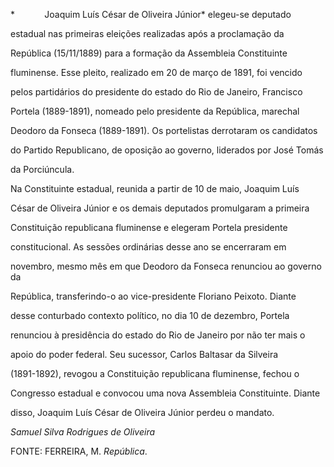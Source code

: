 

*            Joaquim Luís César de Oliveira Júnior* elegeu-se deputado

estadual nas primeiras eleições realizadas após a proclamação da

República (15/11/1889) para a formação da Assembleia Constituinte

fluminense. Esse pleito, realizado em 20 de março de 1891, foi vencido

pelos partidários do presidente do estado do Rio de Janeiro, Francisco

Portela (1889-1891), nomeado pelo presidente da República, marechal

Deodoro da Fonseca (1889-1891). Os portelistas derrotaram os candidatos

do Partido Republicano, de oposição ao governo, liderados por José Tomás

da Porciúncula.



Na Constituinte estadual, reunida a partir de 10 de maio, Joaquim Luís

César de Oliveira Júnior e os demais deputados promulgaram a primeira

Constituição republicana fluminense e elegeram Portela presidente

constitucional. As sessões ordinárias desse ano se encerraram em

novembro, mesmo mês em que Deodoro da Fonseca renunciou ao governo da

República, transferindo-o ao vice-presidente Floriano Peixoto. Diante

desse conturbado contexto político, no dia 10 de dezembro, Portela

renunciou à presidência do estado do Rio de Janeiro por não ter mais o

apoio do poder federal. Seu sucessor, Carlos Baltasar da Silveira

(1891-1892), revogou a Constituição republicana fluminense, fechou o

Congresso estadual e convocou uma nova Assembleia Constituinte. Diante

disso, Joaquim Luís César de Oliveira Júnior perdeu o mandato.



*Samuel Silva Rodrigues de Oliveira*



FONTE: FERREIRA, M. *República*.

